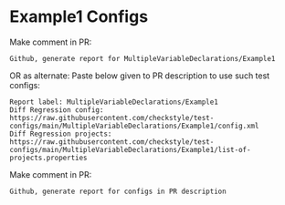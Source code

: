 # Example1 Configs
Make comment in PR:
```
Github, generate report for MultipleVariableDeclarations/Example1
```
OR as alternate:
Paste below given to PR description to use such test configs:
```
Report label: MultipleVariableDeclarations/Example1
Diff Regression config: https://raw.githubusercontent.com/checkstyle/test-configs/main/MultipleVariableDeclarations/Example1/config.xml
Diff Regression projects: https://raw.githubusercontent.com/checkstyle/test-configs/main/MultipleVariableDeclarations/Example1/list-of-projects.properties
```
Make comment in PR:
```
Github, generate report for configs in PR description
```
